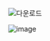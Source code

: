 ![다운로드](https://user-images.githubusercontent.com/63652571/164129510-af06f533-d95d-46f2-872c-a275ea5f5ea4.png)  


![image](https://user-images.githubusercontent.com/63652571/164131783-297da9fa-4e28-40ce-8b06-150d91891b55.png)
